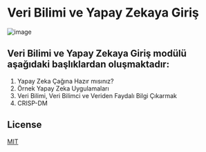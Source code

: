 # Veri Bilimi ve Yapay Zekaya Giriş
![image](https://media-exp1.licdn.com/dms/image/C4E22AQGQdEFAWe6hsw/feedshare-shrink_800/0/1601035624531?e=2147483647&v=beta&t=K8UIecvX3ZZQFgBJqxQUaqpRuoZX5NDEO-gdGZd515E)

## Veri Bilimi ve Yapay Zekaya Giriş modülü aşağıdaki başlıklardan oluşmaktadır:
1. Yapay Zeka Çağına Hazır mısınız?
2. Örnek Yapay Zeka Uygulamaları
3. Veri Bilimi, Veri Bilimci ve Veriden Faydalı Bilgi Çıkarmak
4. CRISP-DM

## License
[MIT](https://choosealicense.com/licenses/mit/)